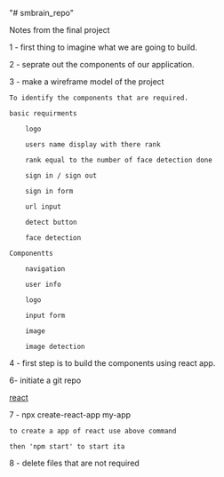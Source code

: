 "# smbrain_repo" 

Notes from the final project

1 - first thing to imagine what we are going to build.

2 - seprate out the components of our application.

3 - make a wireframe model of the project

    To identify the components that are required. 

    basic requirments

        logo

        users name display with there rank

        rank equal to the number of face detection done

        sign in / sign out

        sign in form

        url input

        detect button

        face detection 

    Componentts

        navigation

        user info

        logo 

        input form

        image

        image detection

4 - first step is to build the components using react app.

6- initiate a git repo

[react](https://create-react-app.dev/docs/getting-started/)

7 - npx create-react-app my-app

    to create a app of react use above command

    then 'npm start' to start ita

8 - delete files that are not required